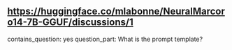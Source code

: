 ## https://huggingface.co/mlabonne/NeuralMarcoro14-7B-GGUF/discussions/1

contains_question: yes
question_part: What is the prompt template?